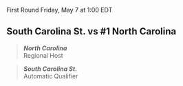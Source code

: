 First Round
Friday, May 7 at 1:00 EDT
## South Carolina St. vs #1 North Carolina

> ***North Carolina***  
> Regional Host

> ***South Carolina St.***  
> Automatic Qualifier